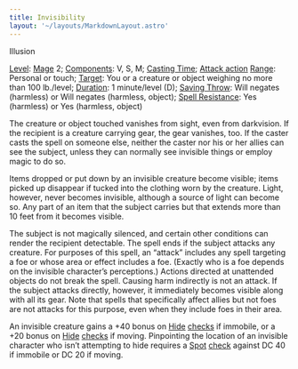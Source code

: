 ```yaml
---
title: Invisibility
layout: '~/layouts/MarkdownLayout.astro'
---
```

Illusion

[Level](/modern.d20.srd/fx/level):
[Mage](/modern.d20.srd/classes/advanced/mage) 2;
[Components](/modern.d20.srd/fx/components): V, S, M; [Casting Time](/modern.d20.srd/fx/casting.time); [Attack action](/modern.d20.srd/combat/attack.actions)
[Range](/modern.d20.srd/fx/range): Personal or touch;
[Target](/modern.d20.srd/fx/target): You or a creature or object weighing no
more than 100 lb./level; [Duration](/modern.d20.srd/fx/duration): 1
minute/level (D); [Saving Throw](/modern.d20.srd/basics/saving.throws): Will
negates (harmless) or Will negates (harmless, object); [Spell Resistance](/modern.d20.srd/special.abilities/spell.resistance): Yes
(harmless) or Yes (harmless, object)

The creature or object touched vanishes from sight, even from darkvision. If
the recipient is a creature carrying gear, the gear vanishes, too. If the
caster casts the spell on someone else, neither the caster nor his or her
allies can see the subject, unless they can normally see invisible things or
employ magic to do so.

Items dropped or put down by an invisible creature become visible; items
picked up disappear if tucked into the clothing worn by the creature. Light,
however, never becomes invisible, although a source of light can become so.
Any part of an item that the subject carries but that extends more than 10
feet from it becomes visible.

The subject is not magically silenced, and certain other conditions can render
the recipient detectable. The spell ends if the subject attacks any creature.
For purposes of this spell, an “attack” includes any spell targeting a foe or
whose area or effect includes a foe. (Exactly who is a foe depends on the
invisible character’s perceptions.) Actions directed at unattended objects do
not break the spell. Causing harm indirectly is not an attack. If the subject
attacks directly, however, it immediately becomes visible along with all its
gear. Note that spells that specifically affect allies but not foes are not
attacks for this purpose, even when they include foes in their area.

An invisible creature gains a +40 bonus on [Hide](/modern.d20.srd/skills/hide)
[checks](/modern.d20.srd/skills/skill.basics) if immobile, or a +20
bonus on [Hide](/modern.d20.srd/skills/hide)
[checks](/modern.d20.srd/skills/skill.basics) if moving. Pinpointing
the location of an invisible character who isn’t attempting to hide requires a
[Spot](/modern.d20.srd/skills/spot)
[check](/modern.d20.srd/skills/spot) against DC 40 if immobile or DC
20 if moving.

